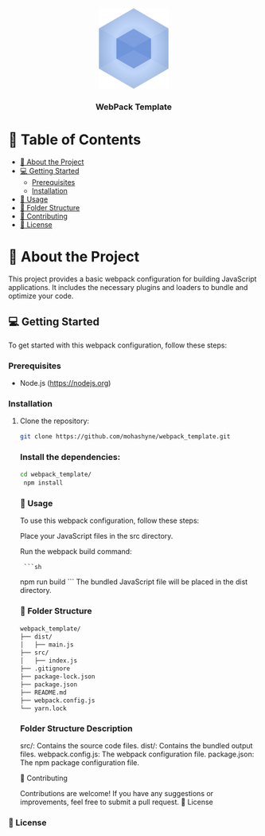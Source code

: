 <div align="center">
 <img src="./src/assets/webpack.svg" alt="logo" width="140"  height="auto" />
  <h3><b>WebPack Template</b></h3>
</div>


# 📗 Table of Contents

- [📖 About the Project](#about-project)
- [💻 Getting Started](#getting-started)
    - [Prerequisites](#prerequisites)
    - [Installation](#installation)
- [🔧 Usage](#usage)
- [📁 Folder Structure](#folder-structure)
- [🤝 Contributing](#contributing)
- [📝 License](#license)

# 📖 <a name="about-project">About the Project</a>

This project provides a basic webpack configuration for building JavaScript applications. It includes the necessary plugins and loaders to bundle and optimize your code.

## 💻 Getting Started <a name="getting-started"></a>

To get started with this webpack configuration, follow these steps:

### Prerequisites

- Node.js (https://nodejs.org)

### Installation

1. Clone the repository:

   ```sh
   git clone https://github.com/mohashyne/webpack_template.git
    ```

   ### Install the dependencies:

   ```sh
   cd webpack_template/
    npm install
    ```
   
    ### 🔧 Usage <a name="usage"></a>

     To use this webpack configuration, follow these steps:

    Place your JavaScript files in the src directory.

    Run the webpack build command:
       
        ```sh
      npm run build
        ```
    The bundled JavaScript file will be placed in the dist directory.

    ### 📁 Folder Structure <a name="folder-structure"></a>

    ```
    webpack_template/
    ├── dist/
    │   ├── main.js
    ├── src/
    │   ├── index.js
    ├── .gitignore
    ├── package-lock.json
    ├── package.json
    ├── README.md
    ├── webpack.config.js
    └── yarn.lock
    ```

   ### Folder Structure Description <a name="folder-structure"></a>
    src/: Contains the source code files.
    dist/: Contains the bundled output files.
    webpack.config.js: The webpack configuration file.
    package.json: The npm package configuration file.

    🤝 Contributing <a name="contributing"></a>
    
    Contributions are welcome! If you have any suggestions or improvements, feel free to submit a pull request.
    📝 License <a name="license"></a>



  ### 📝 License <a name="license"></a>


   
